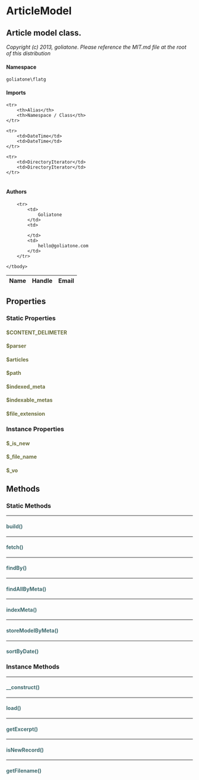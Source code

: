 # ArticleModel
## Article model class.

_Copyright (c) 2013, goliatone_.
_Please reference the MIT.md file at the root of this distribution_

#### Namespace

`goliatone\flatg`

#### Imports

<table>

	<tr>
		<th>Alias</th>
		<th>Namespace / Class</th>
	</tr>
	
	<tr>
		<td>DateTime</td>
		<td>DateTime</td>
	</tr>
	
	<tr>
		<td>DirectoryIterator</td>
		<td>DirectoryIterator</td>
	</tr>
	
</table>

#### Authors

<table>
	<thead>
		<th>Name</th>
		<th>Handle</th>
		<th>Email</th>
	</thead>
	<tbody>
	
		<tr>
			<td>
				Goliatone
			</td>
			<td>
				
			</td>
			<td>
				hello@goliatone.com
			</td>
		</tr>
	
	</tbody>
</table>

## Properties
### Static Properties
#### <span style="color:#6a6e3d;">$CONTENT_DELIMETER</span>

#### <span style="color:#6a6e3d;">$parser</span>

#### <span style="color:#6a6e3d;">$articles</span>

#### <span style="color:#6a6e3d;">$path</span>

#### <span style="color:#6a6e3d;">$indexed_meta</span>

#### <span style="color:#6a6e3d;">$indexable_metas</span>

#### <span style="color:#6a6e3d;">$file_extension</span>



### Instance Properties
#### <span style="color:#6a6e3d;">$_is_new</span>

#### <span style="color:#6a6e3d;">$_file_name</span>

#### <span style="color:#6a6e3d;">$_vo</span>




## Methods
### Static Methods
<hr />

#### <span style="color:#3e6a6e;">build()</span>


<hr />

#### <span style="color:#3e6a6e;">fetch()</span>


<hr />

#### <span style="color:#3e6a6e;">findBy()</span>


<hr />

#### <span style="color:#3e6a6e;">findAllByMeta()</span>


<hr />

#### <span style="color:#3e6a6e;">indexMeta()</span>


<hr />

#### <span style="color:#3e6a6e;">storeModelByMeta()</span>


<hr />

#### <span style="color:#3e6a6e;">sortByDate()</span>




### Instance Methods
<hr />

#### <span style="color:#3e6a6e;">__construct()</span>


<hr />

#### <span style="color:#3e6a6e;">load()</span>


<hr />

#### <span style="color:#3e6a6e;">getExcerpt()</span>


<hr />

#### <span style="color:#3e6a6e;">isNewRecord()</span>


<hr />

#### <span style="color:#3e6a6e;">getFilename()</span>






